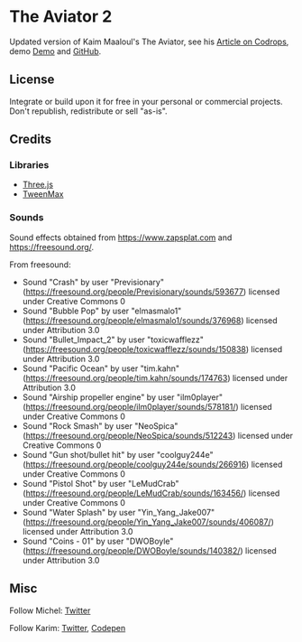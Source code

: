 # The Aviator 2

Updated version of Kaim Maaloul's The Aviator, see his [Article on Codrops](http://tympanus.net/codrops/?p=26501), demo [Demo](http://tympanus.net/Tutorials/TheAviator/) and [GitHub](https://github.com/yakudoo/TheAviator).


## License

Integrate or build upon it for free in your personal or commercial projects. Don't republish, redistribute or sell "as-is". 



## Credits

### Libraries

- [Three.js](http://threejs.org/)
- [TweenMax](http://greensock.com)


### Sounds

Sound effects obtained from https://www.zapsplat.com and https://freesound.org/.

From freesound:

 - Sound "Crash" by user "Previsionary" (https://freesound.org/people/Previsionary/sounds/593677) licensed under Creative Commons 0
 - Sound "Bubble Pop" by user "elmasmalo1" (https://freesound.org/people/elmasmalo1/sounds/376968) licensed under Attribution 3.0
 - Sound "Bullet_Impact_2" by user "toxicwafflezz" (https://freesound.org/people/toxicwafflezz/sounds/150838) licensed under Attribution 3.0
 - Sound "Pacific Ocean" by user "tim.kahn" (https://freesound.org/people/tim.kahn/sounds/174763) licensed under Attribution 3.0
 - Sound "Airship propeller engine" by user "ilm0player" (https://freesound.org/people/ilm0player/sounds/578181/) licensed under Creative Commons 0
 - Sound "Rock Smash" by user "NeoSpica" (https://freesound.org/people/NeoSpica/sounds/512243) licensed under Creative Commons 0
 - Sound "Gun shot/bullet hit" by user "coolguy244e" (https://freesound.org/people/coolguy244e/sounds/266916) licensed under Creative Commons 0
 - Sound "Pistol Shot" by user "LeMudCrab" (https://freesound.org/people/LeMudCrab/sounds/163456/) licensed under Creative Commons 0
 - Sound "Water Splash" by user "Yin_Yang_Jake007" (https://freesound.org/people/Yin_Yang_Jake007/sounds/406087/) licensed under Attribution 3.0
 - Sound "Coins - 01" by user "DWOBoyle" (https://freesound.org/people/DWOBoyle/sounds/140382/) licensed under Attribution 3.0


## Misc

Follow Michel: [Twitter](https://twitter.com/MichelOliverH)

Follow Karim: [Twitter](https://twitter.com/yakudoo), [Codepen](http://codepen.io/Yakudoo/)
